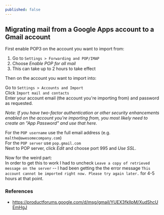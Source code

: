 ```yaml
---
published: false
---
```


## Migrating mail from a Google Apps account to a Gmail account

First enable POP3 on the account you want to import from:

1. Go to `Settings > Forwarding and POP/IMAP`
2. Choose _Enable POP for all mail_
3. This can take up to 2 hours to take effect

Then on the account you want to import into:

Go to `Settings > Accounts and Import`  
Click `Import mail and contacts`  
Enter your account email (the account you're importing from) and password as requested.

_Note: If you have two-factor authentication or other security enhancements enabled on the account
you're importing from, you most likely need to create an "App Password"
and use that here._

For the `POP username` use the full email address (e.g. `malthe@awesomecompany.com`)  
For the `POP server` use `pop.gmail.com`  
Next to POP server, click _Edit_ and choose port 995 and _Use SSL_.

Now for the weird part:  
In order to get this to work I had to uncheck `Leave a copy of retrieved message on the server` -- I had been getting the the error message `This account cannot be imported right now. Please try again later.` for 4-5 hours at that point.

### References

* https://productforums.google.com/d/msg/gmail/YUEX3fkIIpM/XudShcUEmHgJ